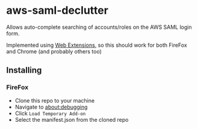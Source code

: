 # aws-saml-declutter

Allows auto-complete searching of accounts/roles on the AWS SAML login form.

Implemented using [Web Extensions](https://developer.mozilla.org/en-US/docs/Mozilla/Add-ons/WebExtensions),
so this should work for both FireFox and Chrome (and probably others too)

## Installing

### FireFox

* Clone this repo to your machine
* Navigate to [about:debugging](about:debugging)
* Click `Load Temporary Add-on`
* Select the manifest.json from the cloned repo
